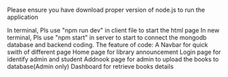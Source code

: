 Please ensure you have download proper version of node.js to run the application 

In terminal, Pls use "npm run dev" in client file to start the html page
In new terminal, Pls use "npm start" in server to start to connect the mongodb database and backend coding.
The feature of code:
A Navbar for quick swith of different page
Home page for library announcement 
Login page for identify admin and student
Addnook page for admin to upload the books to database(Admin only)
Dashboard for retrieve books details
